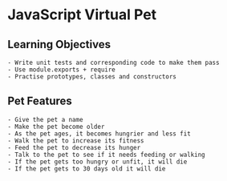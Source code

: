 # JavaScript Virtual Pet

## Learning Objectives
    - Write unit tests and corresponding code to make them pass
    - Use module.exports + require
    - Practise prototypes, classes and constructors

## Pet Features
    - Give the pet a name
    - Make the pet become older
    - As the pet ages, it becomes hungrier and less fit
    - Walk the pet to increase its fitness
    - Feed the pet to decrease its hunger
    - Talk to the pet to see if it needs feeding or walking
    - If the pet gets too hungry or unfit, it will die
    - If the pet gets to 30 days old it will die
